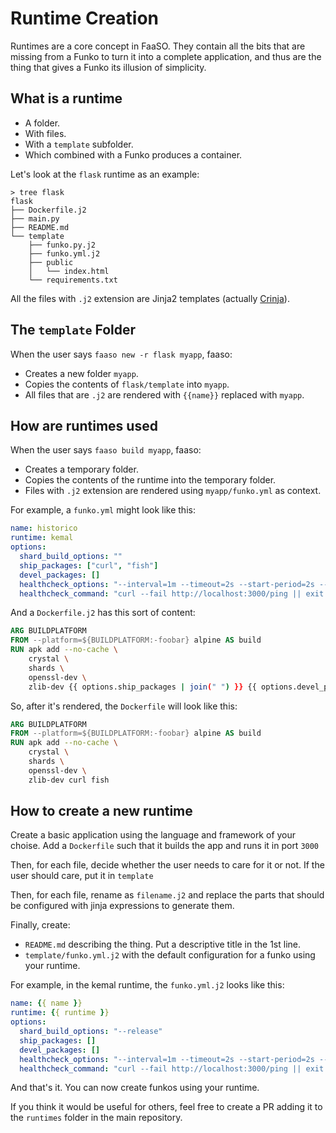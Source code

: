# Runtime Creation

Runtimes are a core concept in FaaSO. They contain all the bits
that are missing from a Funko to turn it into a complete
application, and thus are the thing that gives a Funko
its illusion of simplicity.

## What is a runtime

* A folder.
* With files.
* With a `template` subfolder.
* Which combined with a Funko produces a container.

Let's look at the `flask` runtime as an example:

```
> tree flask
flask
├── Dockerfile.j2
├── main.py
├── README.md
└── template
    ├── funko.py.j2
    ├── funko.yml.j2
    ├── public
    │   └── index.html
    └── requirements.txt
```

All the files with `.j2` extension are Jinja2 templates (actually [Crinja](https://straight-shoota.github.io/crinja/)).

## The `template` Folder

When the user says `faaso new -r flask myapp`, faaso:

* Creates a new folder `myapp`.
* Copies the contents of `flask/template` into `myapp`.
* All files that are `.j2` are rendered with `{{name}}`
  replaced with `myapp`.

## How are runtimes used

When the user says `faaso build myapp`, faaso:

* Creates a temporary folder.
* Copies the contents of the runtime into the temporary folder.
* Files with `.j2` extension are rendered using
  `myapp/funko.yml` as context.

For example, a `funko.yml` might look like this:

```yaml
name: historico
runtime: kemal
options:
  shard_build_options: ""
  ship_packages: ["curl", "fish"]
  devel_packages: []
  healthcheck_options: "--interval=1m --timeout=2s --start-period=2s --retries=3"
  healthcheck_command: "curl --fail http://localhost:3000/ping || exit 1"
```

And a `Dockerfile.j2` has this sort of content:

```Dockerfile
ARG BUILDPLATFORM
FROM --platform=${BUILDPLATFORM:-foobar} alpine AS build
RUN apk add --no-cache \
    crystal \
    shards \
    openssl-dev \
    zlib-dev {{ options.ship_packages | join(" ") }} {{ options.devel_packages | join(" ") }}
```

So, after it's rendered, the `Dockerfile` will look like this:

```Dockerfile
ARG BUILDPLATFORM
FROM --platform=${BUILDPLATFORM:-foobar} alpine AS build
RUN apk add --no-cache \
    crystal \
    shards \
    openssl-dev \
    zlib-dev curl fish
```

## How to create a new runtime

Create a basic application using the language and framework
of your choise. Add a `Dockerfile` such that it builds the
app and runs it in port `3000`

Then, for each file, decide whether the user needs to care
for it or not. If the user should care, put it in `template`

Then, for each file, rename as `filename.j2` and replace the
parts that should be configured with jinja expressions to
generate them.

Finally, create:

* `README.md` describing the thing. Put a descriptive
  title in the 1st line.
* `template/funko.yml.j2` with the default configuration
  for a funko using your runtime.

For example, in the kemal runtime, the `funko.yml.j2` looks like this:

```yaml
name: {{ name }}
runtime: {{ runtime }}
options:
  shard_build_options: "--release"
  ship_packages: []
  devel_packages: []
  healthcheck_options: "--interval=1m --timeout=2s --start-period=2s --retries=3"
  healthcheck_command: "curl --fail http://localhost:3000/ping || exit 1"
```

And that's it. You can now create funkos using your runtime.

If you think it would be useful for others, feel free to create a PR adding it to the `runtimes` folder in the main repository.
